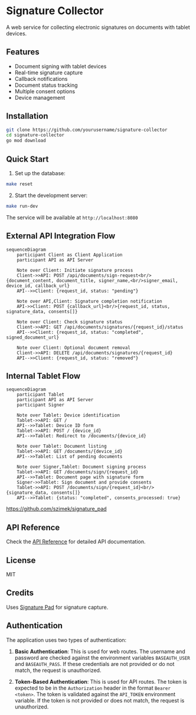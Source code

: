 # Signature Collector

A web service for collecting electronic signatures on documents with tablet devices.

## Features

- Document signing with tablet devices
- Real-time signature capture
- Callback notifications
- Document status tracking
- Multiple consent options
- Device management

## Installation

```bash
git clone https://github.com/yourusername/signature-collector
cd signature-collector
go mod download
```

## Quick Start

1. Set up the database:

```bash
make reset
```

2. Start the development server:

```bash
make run-dev
```

The service will be available at `http://localhost:8080`

## External API Integration Flow

```mermaid
sequenceDiagram
    participant Client as Client Application
    participant API as API Server

    Note over Client: Initiate signature process
    Client->>API: POST /api/documents/sign-request<br/>{document_content, document_title, signer_name,<br/>signer_email, device_id, callback_url}
    API-->>Client: {request_id, status: "pending"}

    Note over API,Client: Signature completion notification
    API->>Client: POST {callback_url}<br/>{request_id, status, signature_data, consents[]}

    Note over Client: Check signature status
    Client->>API: GET /api/documents/signatures/{request_id}/status
    API-->>Client: {request_id, status: "completed", signed_document_url}

    Note over Client: Optional document removal
    Client->>API: DELETE /api/documents/signatures/{request_id}
    API-->>Client: {request_id, status: "removed"}
```

## Internal Tablet Flow

```mermaid
sequenceDiagram
    participant Tablet
    participant API as API Server
    participant Signer

    Note over Tablet: Device identification
    Tablet->>API: GET /
    API-->>Tablet: Device ID form
    Tablet->>API: POST / {device_id}
    API-->>Tablet: Redirect to /documents/{device_id}

    Note over Tablet: Document listing
    Tablet->>API: GET /documents/{device_id}
    API-->>Tablet: List of pending documents

    Note over Signer,Tablet: Document signing process
    Tablet->>API: GET /documents/sign/{request_id}
    API-->>Tablet: Document page with signature form
    Signer->>Tablet: Sign document and provide consents
    Tablet->>API: POST /documents/sign/{request_id}<br/>{signature_data, consents[]}
    API-->>Tablet: {status: "completed", consents_processed: true}
```

https://github.com/szimek/signature_pad

## API Reference

Check the [API Reference](swagger.yaml) for detailed API documentation.

## License

MIT

## Credits

Uses [Signature Pad](https://github.com/szimek/signature_pad) for signature capture.

## Authentication

The application uses two types of authentication:

1. **Basic Authentication**: This is used for web routes. The username and password are checked against the environment variables `BASEAUTH_USER` and `BASEAUTH_PASS`. If these credentials are not provided or do not match, the request is unauthorized.

2. **Token-Based Authentication**: This is used for API routes. The token is expected to be in the `Authorization` header in the format `Bearer <token>`. The token is validated against the `API_TOKEN` environment variable. If the token is not provided or does not match, the request is unauthorized.
